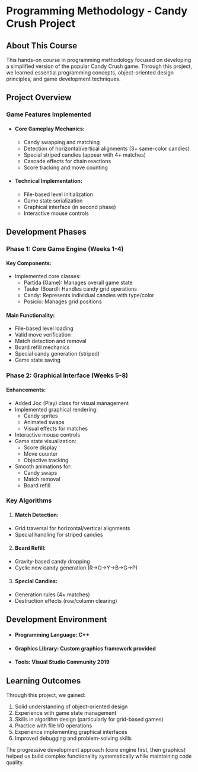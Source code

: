 # Programming Methodology - Candy Crush Project
## About This Course
This hands-on course in programming methodology focused on developing a simplified version of the popular Candy Crush game. Through this project, we learned essential programming concepts, object-oriented design principles, and game development techniques.

## Project Overview
### Game Features Implemented
- #### Core Gameplay Mechanics:
  - Candy swapping and matching
  - Detection of horizontal/vertical alignments (3+ same-color candies)
  - Special striped candies (appear with 4+ matches)
  - Cascade effects for chain reactions
  - Score tracking and move counting

- #### Technical Implementation:
  - File-based level initialization
  - Game state serialization
  - Graphical interface (in second phase)
  - Interactive mouse controls

## Development Phases
### Phase 1: Core Game Engine (Weeks 1-4)
#### Key Components:
- Implemented core classes:
  - Partida (Game): Manages overall game state
  - Tauler (Board): Handles candy grid operations
  - Candy: Represents individual candies with type/color
  - Posicio: Manages grid positions

#### Main Functionality:
- File-based level loading
- Valid move verification
- Match detection and removal
- Board refill mechanics
- Special candy generation (striped)
- Game state saving

### Phase 2: Graphical Interface (Weeks 5-8)
#### Enhancements:
- Added Joc (Play) class for visual management
- Implemented graphical rendering:
  - Candy sprites
  - Animated swaps
  - Visual effects for matches
- Interactive mouse controls
- Game state visualization:
  - Score display
  - Move counter
  - Objective tracking
- Smooth animations for:
  - Candy swaps
  - Match removal
  - Board refill


### Key Algorithms
1. #### Match Detection:
  - Grid traversal for horizontal/vertical alignments
  - Special handling for striped candies
2. #### Board Refill:
  - Gravity-based candy dropping
  - Cyclic new candy generation (R→O→Y→B→G→P)
3. #### Special Candies:
  - Generation rules (4+ matches)
  - Destruction effects (row/column clearing)

## Development Environment
- #### Programming Language: C++
- #### Graphics Library: Custom graphics framework provided
- #### Tools: Visual Studio Community 2019

## Learning Outcomes
Through this project, we gained:
1. Solid understanding of object-oriented design
2. Experience with game state management
3. Skills in algorithm design (particularly for grid-based games)
4. Practice with file I/O operations
5. Experience implementing graphical interfaces
6. Improved debugging and problem-solving skills

The progressive development approach (core engine first, then graphics) helped us build complex functionality systematically while maintaining code quality.
